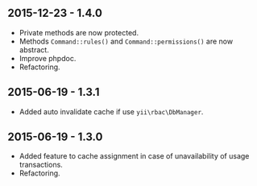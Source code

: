 2015-12-23 - 1.4.0
------------------
* Private methods are now protected.
* Methods `Command::rules()` and `Command::permissions()` are now abstract.
* Improve phpdoc.
* Refactoring.

2015-06-19 - 1.3.1
------------------
* Added auto invalidate cache if use `yii\rbac\DbManager`.

2015-06-19 - 1.3.0
------------------
* Added feature to cache assignment in case of unavailability of usage transactions.
* Refactoring.
